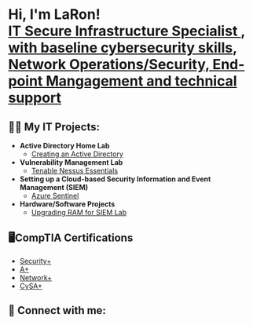 <h1>Hi, I'm LaRon! <br/><a href="https://github.com/TronOSUpgrd">IT Secure Infrastructure Specialist </a>, <a href="https://www.linkedin.com/in/laron-strong-a70249178/">with baseline cybersecurity skills</a>, <a href="https://www.linkedin.com/in/laron-strong-a70249178/">Network Operations/Security, End-point Mangagement and technical support</a></h1>

<h2>👨‍💻 My IT Projects:</h2>

- <b>Active Directory Home Lab</b>
  - [Creating an Active Directory](https://github.com/TronOSUpgrd/ActiveDirectoryLab)
- <b>Vulnerability Management Lab</b>
  - [Tenable Nessus Essentials](https://github.com/TronOSUpgrd/Vulnerability-Management)</b></i>
- <b>Setting up a Cloud-based Security Information and Event Management (SIEM)</b>
  - [Azure Sentinel](https://github.com/TronOSUpgrd/SIEM-Lab)
- <b>Hardware/Software Projects</b>
  - [Upgrading RAM for SIEM Lab](https://github.com/TronOSUpgrd/Upgrading-RAM-for-SIEM-Lab/blob/main/README.md)

<h2> 🖥️CompTIA Certifications</h2>

- [Security+](https://www.credly.com/badges/6dbd4c25-3694-48f9-bec6-4e058e395c33)
- [A+](https://www.credly.com/badges/1bad2df8-ed9d-4af9-a33b-0cb708209f55)
- [Network+](https://www.credly.com/earner/earned/badge/38f329b3-b669-4661-b2d8-561949e6c390)
- [CySA+]([https://www.credly.com/earner/earned/badge/38f329b3-b669-4661-b2d8-561949e6c390](https://www.credly.com/badges/64647d80-f0cb-430d-9e69-e424f4b7c819/public_url))

<h2> 🤳 Connect with me:</h2>

[linkedin]: https://www.linkedin.com/in/laron-strong-a70249178/

<!--
**joshmadakor1/joshmadakor1** is a ✨ _special_ ✨ repository because its `README.md` (this file) appears on your GitHub profile.

Here are some ideas to get you started:

- 🔭 I’m currently working on ...
- 🌱 I’m currently learning ...
- 👯 I’m looking to collaborate on ...
- 🤔 I’m looking for help with ...
- 💬 Ask me about ...
- 📫 How to reach me: ...
- 😄 Pronouns: ...
- ⚡ Fun fact: ...
-->
